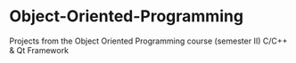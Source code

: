 # Object-Oriented-Programming
Projects from the Object Oriented Programming course (semester II)
C/C++ & Qt Framework

